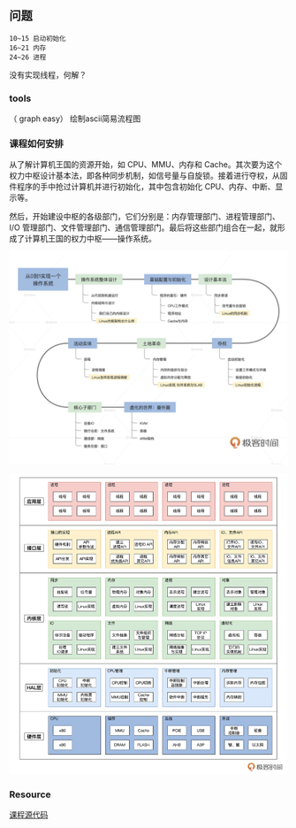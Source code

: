 ## 问题

    10~15 启动初始化 
    16~21 内存 
    24~26 进程

没有实现线程，何解？

### tools

（ graph easy） 绘制ascii简易流程图

### 课程如何安排

从了解计算机王国的资源开始，如 CPU、MMU、内存和 Cache。其次要为这个权力中枢设计基本法，即各种同步机制，如信号量与自旋锁。接着进行夺权，从固件程序的手中抢过计算机并进行初始化，其中包含初始化 CPU、内存、中断、显示等。

然后，开始建设中枢的各级部门，它们分别是：内存管理部门、进程管理部门、I/O 管理部门、文件管理部门、通信管理部门。最后将这些部门组合在一起，就形成了计算机王国的权力中枢——操作系统。

![操作系统课程图解](./00_01.png)

![操作系统体系图](./00_02.png)

### Resource

[课程源代码](https://gitee.com/lmos/cosmos)